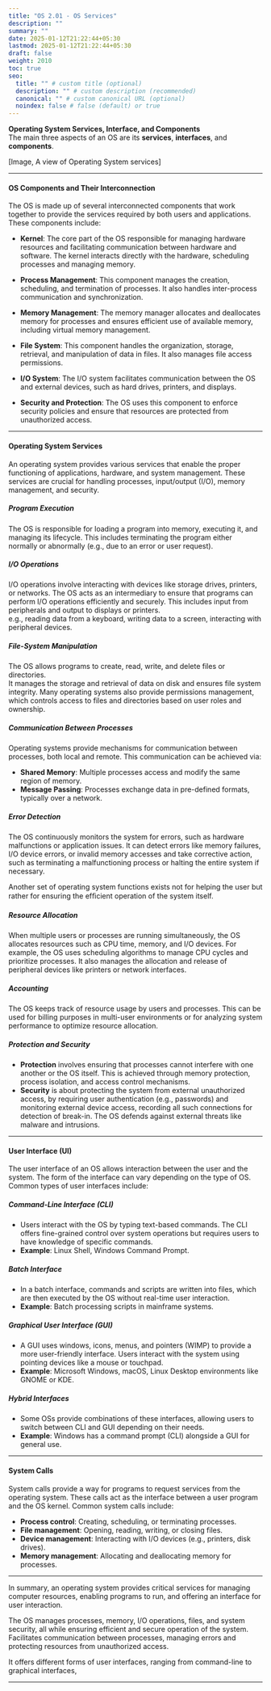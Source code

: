 ```yaml
---
title: "OS 2.01 - OS Services"
description: ""
summary: ""
date: 2025-01-12T21:22:44+05:30
lastmod: 2025-01-12T21:22:44+05:30
draft: false
weight: 2010
toc: true
seo:
  title: "" # custom title (optional)
  description: "" # custom description (recommended)
  canonical: "" # custom canonical URL (optional)
  noindex: false # false (default) or true
---
```



**Operating System Services, Interface, and Components**     
The main three aspects of an OS are its **services**, **interfaces**, and **components**. 


[Image, A view of Operating System services]

---

#### **OS Components and Their Interconnection**

The OS is made up of several interconnected components that work together to provide the services required by both users and applications. These components include:

- **Kernel**: The core part of the OS responsible for managing hardware resources and facilitating communication between hardware and software. The kernel interacts directly with the hardware, scheduling processes and managing memory.
  
- **Process Management**: This component manages the creation, scheduling, and termination of processes. It also handles inter-process communication and synchronization.

- **Memory Management**: The memory manager allocates and deallocates memory for processes and ensures efficient use of available memory, including virtual memory management.

- **File System**: This component handles the organization, storage, retrieval, and manipulation of data in files. It also manages file access permissions.

- **I/O System**: The I/O system facilitates communication between the OS and external devices, such as hard drives, printers, and displays.

- **Security and Protection**: The OS uses this component to enforce security policies and ensure that resources are protected from unauthorized access.

___

#### **Operating System Services**

An operating system provides various services that enable the proper functioning of applications, hardware, and system management. These services are crucial for handling processes, input/output (I/O), memory management, and security. 

##### **Program Execution**
The OS is responsible for loading a program into memory, executing it, and managing its lifecycle. This includes terminating the program either normally or abnormally (e.g., due to an error or user request).

##### **I/O Operations**
I/O operations involve interacting with devices like storage drives, printers, or networks. The OS acts as an intermediary to ensure that programs can perform I/O operations efficiently and securely. This includes input from peripherals and output to displays or printers.     
e.g., reading data from a keyboard, writing data to a screen, interacting with peripheral devices.

##### **File-System Manipulation**
The OS allows programs to create, read, write, and delete files or directories.       
It manages the storage and retrieval of data on disk and ensures file system integrity. Many operating systems also provide permissions management, which controls access to files and directories based on user roles and ownership.

##### **Communication Between Processes**
Operating systems provide mechanisms for communication between processes, both local and remote. This communication can be achieved via:
- **Shared Memory**: Multiple processes access and modify the same region of memory.
- **Message Passing**: Processes exchange data in pre-defined formats, typically over a network.

##### **Error Detection**
The OS continuously monitors the system for errors, such as hardware malfunctions or application issues. It can detect errors like memory failures, I/O device errors, or invalid memory accesses and take corrective action, such as terminating a malfunctioning process or halting the entire system if necessary.


Another set of operating system functions exists not for helping the user but rather for ensuring the efﬁcient operation of the system itself. 

##### **Resource Allocation**
When multiple users or processes are running simultaneously, the OS allocates resources such as CPU time, memory, and I/O devices. For example, the OS uses scheduling algorithms to manage CPU cycles and prioritize processes. It also manages the allocation and release of peripheral devices like printers or network interfaces.

##### **Accounting**
The OS keeps track of resource usage by users and processes. This can be used for billing purposes in multi-user environments or for analyzing system performance to optimize resource allocation.

##### **Protection and Security**
- **Protection** involves ensuring that processes cannot interfere with one another or the OS itself. This is achieved through memory protection, process isolation, and access control mechanisms.
- **Security** is about protecting the system from external unauthorized access, by requiring user authentication (e.g., passwords) and monitoring external device access, recording all such connections for detection of break-in. The OS defends against external threats like malware and intrusions.

---

#### **User Interface (UI)**

The user interface of an OS allows interaction between the user and the system. The form of the interface can vary depending on the type of OS. Common types of user interfaces include:

##### **Command-Line Interface (CLI)**
- Users interact with the OS by typing text-based commands. The CLI offers fine-grained control over system operations but requires users to have knowledge of specific commands.
- **Example**: Linux Shell, Windows Command Prompt.

##### **Batch Interface**
- In a batch interface, commands and scripts are written into files, which are then executed by the OS without real-time user interaction.
- **Example**: Batch processing scripts in mainframe systems.

##### **Graphical User Interface (GUI)**
- A GUI uses windows, icons, menus, and pointers (WIMP) to provide a more user-friendly interface. Users interact with the system using pointing devices like a mouse or touchpad.
- **Example**: Microsoft Windows, macOS, Linux Desktop environments like GNOME or KDE.

##### **Hybrid Interfaces**
- Some OSs provide combinations of these interfaces, allowing users to switch between CLI and GUI depending on their needs.
- **Example**: Windows has a command prompt (CLI) alongside a GUI for general use.

---

#### **System Calls**

System calls provide a way for programs to request services from the operating system. These calls act as the interface between a user program and the OS kernel. Common system calls include:
- **Process control**: Creating, scheduling, or terminating processes.
- **File management**: Opening, reading, writing, or closing files.
- **Device management**: Interacting with I/O devices (e.g., printers, disk drives).
- **Memory management**: Allocating and deallocating memory for processes.


---


In summary, an operating system provides critical services for managing computer resources, enabling programs to run, and offering an interface for user interaction. 

The OS manages processes, memory, I/O operations, files, and system security, all while ensuring efficient and secure operation of the system.     
Facilitates communication between processes, managing errors and protecting resources from unauthorized access.

It offers different forms of user interfaces, ranging from command-line to graphical interfaces, 

___
